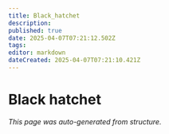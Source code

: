 ```yaml
---
title: Black_hatchet
description: 
published: true
date: 2025-04-07T07:21:12.502Z
tags: 
editor: markdown
dateCreated: 2025-04-07T07:21:10.421Z
---
```


# Black hatchet

*This page was auto-generated from structure.*
